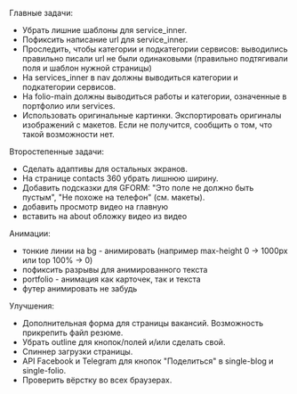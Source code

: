 Главные задачи:
- Убрать лишние шаблоны для service_inner.
- Пофиксить написание url для service_inner.
- Проследить, чтобы категории и подкатегории сервисов:
		выводились
		правильно писали url
		не были одинаковыми (правильно подтягивали поля и шаблон нужной страницы)
- На services_inner в nav должны выводиться категории и подкатегории сервисов.
- На folio-main должны выводиться работы и категории, означенные в портфолио или services.
- Использовать оригинальные картинки. Экспортировать оригиналы изображений с макетов. Если не получится, сообщить о том, что такой возможности нет.

Второстепенные задачи:
- Сделать адаптивы для остальных экранов.
- На странице contacts 360 убрать лишнюю ширину.
- Добавить подсказки для GFORM: "Это поле не должно быть пустым", "Не похоже на телефон" (см. макеты).
- добавить просмотр видео на главную
- вставить на about обложку видео из видео

Анимации:
- тонкие линии на bg - анимировать (например max-height 0 -> 1000px или top 100% -> 0)
- пофиксить разрывы для анимированного текста
- portfolio - анимация как карточек, так и текста
- футер анимировать не забудь

Улучшения:
- Дополнительная форма для страницы вакансий. Возможность прикрепить файл резюме.
- Убрать outline для кнопок/полей и/или сделать свой.
- Спиннер загрузки страницы.
- API Facebook и Telegram для кнопок "Поделиться" в single-blog и single-folio.
- Проверить вёрстку во всех браузерах.